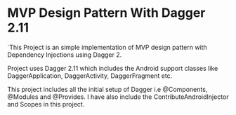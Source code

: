 # MVP Design Pattern With Dagger 2.11 

`This Project is an simple implementation of MVP design pattern with Dependency Injections using Dagger 2.

 Project uses Dagger 2.11 which includes the Android support classes like DaggerApplication, DaggerActivity, DaggerFragment etc.

 This project includes all the initial setup of Dagger i.e @Components, @Modules and @Provides. I have also include the
 ContributeAndroidInjector and Scopes in this project.
   
   
   
   
   
